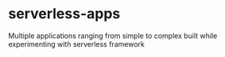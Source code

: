 # serverless-apps
Multiple applications ranging from simple to complex built while experimenting with serverless framework 
